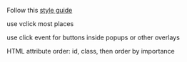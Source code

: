 Follow this
[style guide](https://github.com/meteor/meteor/wiki/Meteor-Style-Guide)

use vclick most places

use click event for buttons inside popups or other overlays

HTML attribute order: id, class, then order by importance